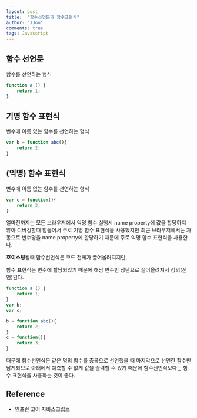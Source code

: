 ```yaml
---
layout: post
title:  "함수선언문과 함수표현식"
author: "JJoo"
comments: true
tags: Javascript
---
```


##  함수 선언문 

함수를 선언하는 형식 

```javascript 
function a () {
    return 1;
}
```

## 기명 함수 표현식 

변수에 이름 있는 함수를 선언하는 형식 

```javascript 
var b = function abc(){
    return 2;
}
```

## (익명) 함수 표현식

변수에 이름 없는 함수를 선언하는 형식 

```javascript 
var c = function(){
    return 3;
}
```

얼마전까지는 모든 브라우저에서 익명 함수 실행시 name property에 값을 할당하지 않아 디버깅할때 힘들어서 주로 기명 함수 표현식을 사용했지만 최근 브라우저에서는 자동으로 변수명을 name property에 할당하기 때문에 주로 익명 함수 표현식을 사용한다. 

**호이스팅**될때 함수선언식은 코드 전체가 끌어올려지지만, 

함수 표현식은 변수에 할당되었기 때문에 해당 변수만 상단으로 끌어올려져서 정의(선언)된다. 

```javascript 
function a () {
    return 1;
}
var b; 
var c;

b = function abc(){
    return 2;
}
c = function(){
    return 3;
}
```

때문에 함수선언식은 같은 명의 함수를 중복으로 선언했을 때 마지막으로 선언한 함수만 남게되므로 아래에서 예측할 수 없게 값을 출력할 수 있기 때문에 함수선언식보다는 함수 표현식을 사용하는 것이 좋다.

## Reference 
- 인프런 코어 자바스크립트 